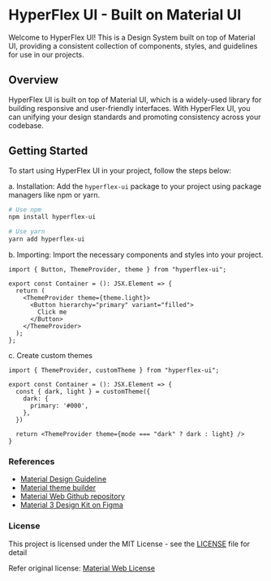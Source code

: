 # HyperFlex UI - Built on Material UI

Welcome to HyperFlex UI! This is a Design System built on top of Material UI, providing a consistent collection of components, styles, and guidelines for use in our projects.

## Overview

HyperFlex UI is built on top of Material UI, which is a widely-used library for building responsive and user-friendly interfaces. With HyperFlex UI, you can unifying your design standards and promoting consistency across your codebase.

## Getting Started

To start using HyperFlex UI in your project, follow the steps below:

a. Installation: Add the `hyperflex-ui` package to your project using package managers like npm or yarn.

```bash
# Use npm
npm install hyperflex-ui

# Use yarn
yarn add hyperflex-ui
```

b. Importing: Import the necessary components and styles into your project.

```tsx
import { Button, ThemeProvider, theme } from "hyperflex-ui";

export const Container = (): JSX.Element => {
  return (
    <ThemeProvider theme={theme.light}>
      <Button hierarchy="primary" variant="filled">
        Click me
      </Button>      
    </ThemeProvider>
  );
};
```

c. Create custom themes

```tsx
import { ThemeProvider, customTheme } from "hyperflex-ui";

export const Container = (): JSX.Element => {
  const { dark, light } = customTheme({
    dark: {
      primary: '#000',
    },
  })

  return <ThemeProvider theme={mode === "dark" ? dark : light} />
}
```

### References

- [Material Design Guideline](https://m3.material.io/)
- [Material theme builder](https://m3.material.io/theme-builder#/custom)
- [Material Web Github repository](https://github.com/material-components/material-web)
- [Material 3 Design Kit on Figma](https://www.figma.com/community/file/1035203688168086460/Material-3-Design-Kit)

### License

This project is licensed under the MIT License - see the [LICENSE](https://github.com/joaoromeira/hyperflex-ui/blob/main/LICENSE) file for detail

Refer original license: [Material Web License](https://github.com/material-components/material-web/blob/main/LICENSE)
